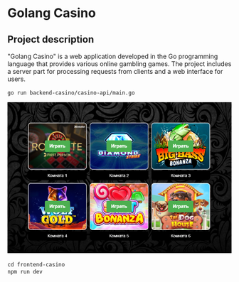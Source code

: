 # Golang Casino

## Project description
"Golang Casino" is a web application developed in the Go programming language that provides various online gambling games. The project includes a server part for processing requests from clients and a web interface for users.

```
go run backend-casino/casino-api/main.go
```
![Казино](https://github.com/JustGithubProject/GolangCasino/blob/main/slots.png)

```
cd frontend-casino
npm run dev
```



